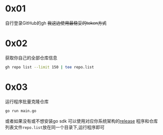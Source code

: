 # 0x01 

自行登录GitHub的gh ~~我这边使用最稳妥的token方式~~

# 0x02

获取你自己的全部仓库信息

```bash
gh repo list --limit 150 | tee repo.list
```

# 0x03

运行程序批量克隆仓库

```bash
go run main.go
```

或者如果没有或不想安装go sdk 可以使用对应你系统架构的[release](https://github.com/zhangyiming748/clone/releases)
程序和仓库列表文件`repo.list`放在同一个目录下,运行程序即可

